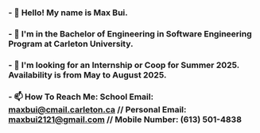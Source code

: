 ### - 👋 Hello! My name is Max Bui.
###
### - 👀 I'm in the Bachelor of Engineering in Software Engineering Program at Carleton University.
###
### - 👯 I'm looking for an Internship or Coop for Summer 2025. Availability is from May to August 2025.
###
### - 📫 How To Reach Me: School Email: maxbui@cmail.carleton.ca // Personal Email: maxbui2121@gmail.com // Mobile Number: (613) 501-4838

<!--
**Maxsta69/Maxsta69** is a ✨ _special_ ✨ repository because its `README.md` (this file) appears on your GitHub profile.

Here are some ideas to get you started:

- 🔭 I’m currently working on ...
- 🌱 I’m currently learning ...
- 👯 I’m looking to collaborate on ...
- 🤔 I’m looking for help with ...
- 💬 Ask me about ...
- 📫 How to reach me: ...
- 😄 Pronouns: ...
- ⚡ Fun fact: ...
-->
